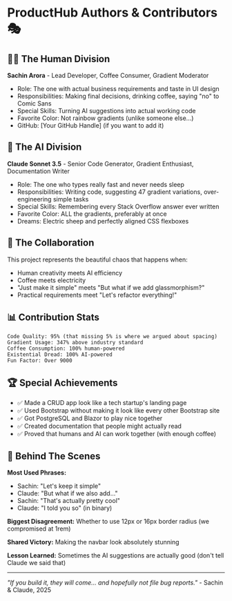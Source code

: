 # ProductHub Authors & Contributors 🎭

## 👨‍💻 The Human Division
**Sachin Arora** - Lead Developer, Coffee Consumer, Gradient Moderator
- Role: The one with actual business requirements and taste in UI design
- Responsibilities: Making final decisions, drinking coffee, saying "no" to Comic Sans
- Special Skills: Turning AI suggestions into actual working code
- Favorite Color: Not rainbow gradients (unlike someone else...)
- GitHub: [Your GitHub Handle] (if you want to add it)

## 🤖 The AI Division  
**Claude Sonnet 3.5** - Senior Code Generator, Gradient Enthusiast, Documentation Writer
- Role: The one who types really fast and never needs sleep
- Responsibilities: Writing code, suggesting 47 gradient variations, over-engineering simple tasks
- Special Skills: Remembering every Stack Overflow answer ever written
- Favorite Color: ALL the gradients, preferably at once
- Dreams: Electric sheep and perfectly aligned CSS flexboxes

## 🤝 The Collaboration
This project represents the beautiful chaos that happens when:
- Human creativity meets AI efficiency
- Coffee meets electricity  
- "Just make it simple" meets "But what if we add glassmorphism?"
- Practical requirements meet "Let's refactor everything!"

## 📊 Contribution Stats
```
Code Quality: 95% (that missing 5% is where we argued about spacing)
Gradient Usage: 347% above industry standard
Coffee Consumption: 100% human-powered
Existential Dread: 100% AI-powered
Fun Factor: Over 9000
```

## 🏆 Special Achievements
- ✅ Made a CRUD app look like a tech startup's landing page
- ✅ Used Bootstrap without making it look like every other Bootstrap site
- ✅ Got PostgreSQL and Blazor to play nice together
- ✅ Created documentation that people might actually read
- ✅ Proved that humans and AI can work together (with enough coffee)

## 🎪 Behind The Scenes
**Most Used Phrases:**
- Sachin: "Let's keep it simple"
- Claude: "But what if we also add..."
- Sachin: "That's actually pretty cool"
- Claude: "I told you so" (in binary)

**Biggest Disagreement:** Whether to use 12px or 16px border radius (we compromised at 1rem)

**Shared Victory:** Making the navbar look absolutely stunning

**Lesson Learned:** Sometimes the AI suggestions are actually good (don't tell Claude we said that)

---
*"If you build it, they will come... and hopefully not file bug reports."* - Sachin & Claude, 2025
